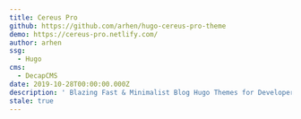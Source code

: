 ```yaml
---
title: Cereus Pro
github: https://github.com/arhen/hugo-cereus-pro-theme
demo: https://cereus-pro.netlify.com/
author: arhen
ssg:
  - Hugo
cms:
  - DecapCMS
date: 2019-10-28T00:00:00.000Z
description: ' Blazing Fast & Minimalist Blog Hugo Themes for Developer'
stale: true
---
```


